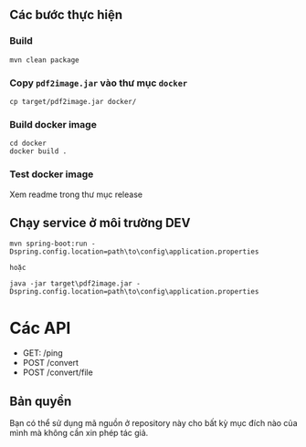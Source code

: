 ## Các bước thực hiện
### Build
```shell script
mvn clean package
```
### Copy `pdf2image.jar` vào thư mục `docker`
```shell script
cp target/pdf2image.jar docker/
```
### Build docker image
```shell script
cd docker
docker build . 
```
### Test docker image 
Xem readme trong thư mục release

## Chạy service ở môi trường DEV
```
mvn spring-boot:run -Dspring.config.location=path\to\config\application.properties

hoặc

java -jar target\pdf2image.jar -Dspring.config.location=path\to\config\application.properties
```

# Các API
- GET: /ping
- POST /convert
- POST /convert/file

## Bản quyền
Bạn có thể sử dụng mã nguồn ở repository này cho bất kỳ mục đích nào của mình mà không cần xin phép tác giả.